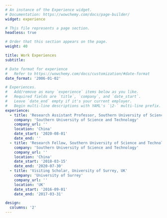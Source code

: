 ```yaml
---
# An instance of the Experience widget.
# Documentation: https://wowchemy.com/docs/page-builder/
widget: experience

# This file represents a page section.
headless: true

# Order that this section appears on the page.
weight: 40

title: Work Experiences
subtitle:

# Date format for experience
#   Refer to https://wowchemy.com/docs/customization/#date-format
date_format: '2006-01-02'

# Experiences.
#   Add/remove as many `experience` items below as you like.
#   Required fields are `title`, `company`, and `date_start`.
#   Leave `date_end` empty if it's your current employer.
#   Begin multi-line descriptions with YAML's `|2-` multi-line prefix.
experience:
  - title: 'Research Assistant Professor, Southern University of Science and Technology, China'
    company: 'Southern University of Science and Technology'
    company_url: ''
    location: 'China'
    date_start: '2020-08-01'
    date_end: ''
  - title: 'Research Fellow, Southern University of Science and Technology, China'
    company: 'Southern University of Science and Technology'
    company_url: ''
    location: 'China'
    date_start: '2018-03-15'
    date_end: '2020-07-30'
  - title: 'Visiting Scholar, University of Surrey, UK'
    company: 'University of Surrey'
    company_url: ''
    location: 'UK'
    date_start: '2016-09-01'
    date_end: '2017-03-31'

design:
  columns: '2'
---
```



